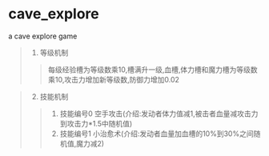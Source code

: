 # cave_explore
a cave explore game
>1. 等级机制
>>每级经验槽为等级数乘10,槽满升一级,血槽,体力槽和魔力槽为等级数乘10,攻击力增加新等级数,防御力增加0.02

>2. 技能机制
>> 1. 技能编号0 空手攻击(介绍:发动者体力值减1,被击者血量减攻击力到攻击力*1.5中随机值)
>> 2. 技能编号1 小治愈术(介绍:发动者血量加血槽的10%到30%之间随机值,魔力减2)